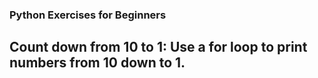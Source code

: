 ### Python Exercises for Beginners
## **Count down from 10 to 1:** Use a for loop to print numbers from 10 down to 1.